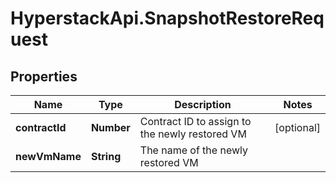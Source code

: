 # HyperstackApi.SnapshotRestoreRequest

## Properties

Name | Type | Description | Notes
------------ | ------------- | ------------- | -------------
**contractId** | **Number** | Contract ID to assign to the newly restored VM | [optional] 
**newVmName** | **String** | The name of the newly restored VM | 


